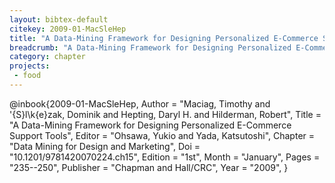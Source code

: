 ```yaml
---
layout: bibtex-default
citekey: 2009-01-MacSleHep
title: "A Data-Mining Framework for Designing Personalized E-Commerce Support Tools (2009)"
breadcrumb: "A Data-Mining Framework for Designing Personalized E-Commerce Support Tools (2009)"
category: chapter
projects:
 - food
---
```

@inbook{2009-01-MacSleHep,
	Author =  "Maciag, Timothy and \'{S}l\k{e}zak, Dominik and Hepting, Daryl H. and Hilderman, Robert",
	Title =  "A Data-Mining Framework for Designing Personalized E-Commerce Support Tools",
	Editor =  "Ohsawa, Yukio and Yada, Katsutoshi",
	Chapter =  "Data Mining for Design and Marketing",
	Doi =  "10.1201/9781420070224.ch15",
	Edition =  "1st",
	Month =  "January",
	Pages =  "235--250",
	Publisher =  "Chapman and Hall/CRC",
	Year =  "2009",
}
